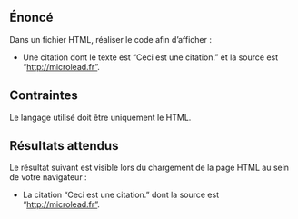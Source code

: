 ## Énoncé

Dans un fichier HTML, réaliser le code afin d’afficher :

- Une citation dont le texte est “Ceci est une citation.” et la source est “http://microlead.fr”.

## Contraintes

Le langage utilisé doit être uniquement le HTML.

## Résultats attendus

Le résultat suivant est visible lors du chargement de la page HTML au sein de votre navigateur :

- La citation “Ceci est une citation.” dont la source est “http://microlead.fr”.
